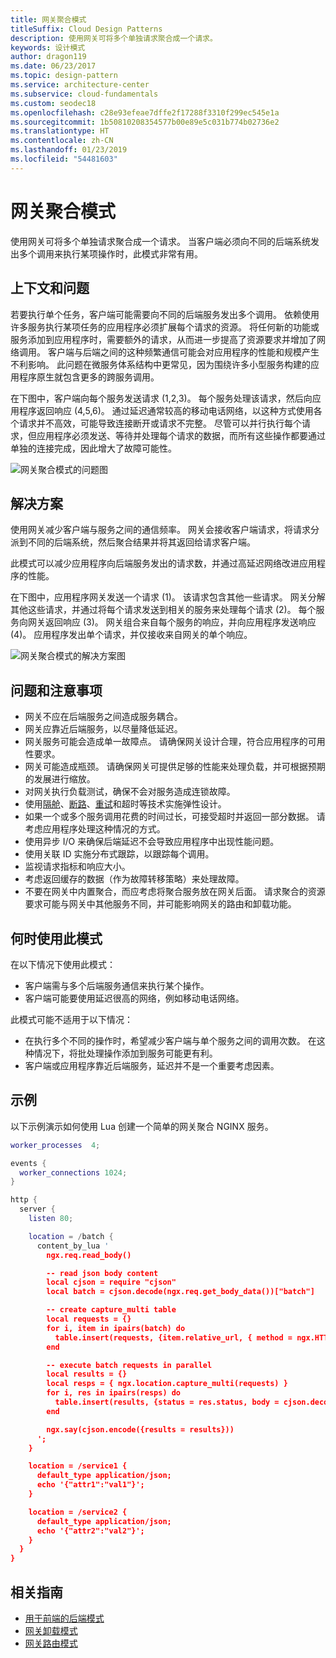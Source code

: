 ```yaml
---
title: 网关聚合模式
titleSuffix: Cloud Design Patterns
description: 使用网关可将多个单独请求聚合成一个请求。
keywords: 设计模式
author: dragon119
ms.date: 06/23/2017
ms.topic: design-pattern
ms.service: architecture-center
ms.subservice: cloud-fundamentals
ms.custom: seodec18
ms.openlocfilehash: c28e93efeae7dffe2f17288f3310f299ec545e1a
ms.sourcegitcommit: 1b50810208354577b00e89e5c031b774b02736e2
ms.translationtype: HT
ms.contentlocale: zh-CN
ms.lasthandoff: 01/23/2019
ms.locfileid: "54481603"
---
```

# <a name="gateway-aggregation-pattern"></a>网关聚合模式

使用网关可将多个单独请求聚合成一个请求。 当客户端必须向不同的后端系统发出多个调用来执行某项操作时，此模式非常有用。

## <a name="context-and-problem"></a>上下文和问题

若要执行单个任务，客户端可能需要向不同的后端服务发出多个调用。 依赖使用许多服务执行某项任务的应用程序必须扩展每个请求的资源。 将任何新的功能或服务添加到应用程序时，需要额外的请求，从而进一步提高了资源要求并增加了网络调用。 客户端与后端之间的这种频繁通信可能会对应用程序的性能和规模产生不利影响。  此问题在微服务体系结构中更常见，因为围绕许多小型服务构建的应用程序原生就包含更多的跨服务调用。

在下图中，客户端向每个服务发送请求 (1,2,3)。 每个服务处理该请求，然后向应用程序返回响应 (4,5,6)。 通过延迟通常较高的移动电话网络，以这种方式使用各个请求并不高效，可能导致连接断开或请求不完整。 尽管可以并行执行每个请求，但应用程序必须发送、等待并处理每个请求的数据，而所有这些操作都要通过单独的连接完成，因此增大了故障可能性。

![网关聚合模式的问题图](./_images/gateway-aggregation-problem.png)

## <a name="solution"></a>解决方案

使用网关减少客户端与服务之间的通信频率。 网关会接收客户端请求，将请求分派到不同的后端系统，然后聚合结果并将其返回给请求客户端。

此模式可以减少应用程序向后端服务发出的请求数，并通过高延迟网络改进应用程序的性能。

在下图中，应用程序网关发送一个请求 (1)。 该请求包含其他一些请求。 网关分解其他这些请求，并通过将每个请求发送到相关的服务来处理每个请求 (2)。 每个服务向网关返回响应 (3)。 网关组合来自每个服务的响应，并向应用程序发送响应 (4)。 应用程序发出单个请求，并仅接收来自网关的单个响应。

![网关聚合模式的解决方案图](./_images/gateway-aggregation.png)

## <a name="issues-and-considerations"></a>问题和注意事项

- 网关不应在后端服务之间造成服务耦合。
- 网关应靠近后端服务，以尽量降低延迟。
- 网关服务可能会造成单一故障点。 请确保网关设计合理，符合应用程序的可用性要求。
- 网关可能造成瓶颈。 请确保网关可提供足够的性能来处理负载，并可根据预期的发展进行缩放。
- 对网关执行负载测试，确保不会对服务造成连锁故障。
- 使用[隔舱][bulkhead]、[断路][circuit-breaker]、[重试][retry]和超时等技术实施弹性设计。
- 如果一个或多个服务调用花费的时间过长，可接受超时并返回一部分数据。 请考虑应用程序处理这种情况的方式。
- 使用异步 I/O 来确保后端延迟不会导致应用程序中出现性能问题。
- 使用关联 ID 实施分布式跟踪，以跟踪每个调用。
- 监视请求指标和响应大小。
- 考虑返回缓存的数据（作为故障转移策略）来处理故障。
- 不要在网关中内置聚合，而应考虑将聚合服务放在网关后面。 请求聚合的资源要求可能与网关中其他服务不同，并可能影响网关的路由和卸载功能。

## <a name="when-to-use-this-pattern"></a>何时使用此模式

在以下情况下使用此模式：

- 客户端需与多个后端服务通信来执行某个操作。
- 客户端可能要使用延迟很高的网络，例如移动电话网络。

此模式可能不适用于以下情况：

- 在执行多个不同的操作时，希望减少客户端与单个服务之间的调用次数。 在这种情况下，将批处理操作添加到服务可能更有利。
- 客户端或应用程序靠近后端服务，延迟并不是一个重要考虑因素。

## <a name="example"></a>示例

以下示例演示如何使用 Lua 创建一个简单的网关聚合 NGINX 服务。

```lua
worker_processes  4;

events {
  worker_connections 1024;
}

http {
  server {
    listen 80;

    location = /batch {
      content_by_lua '
        ngx.req.read_body()

        -- read json body content
        local cjson = require "cjson"
        local batch = cjson.decode(ngx.req.get_body_data())["batch"]

        -- create capture_multi table
        local requests = {}
        for i, item in ipairs(batch) do
          table.insert(requests, {item.relative_url, { method = ngx.HTTP_GET}})
        end

        -- execute batch requests in parallel
        local results = {}
        local resps = { ngx.location.capture_multi(requests) }
        for i, res in ipairs(resps) do
          table.insert(results, {status = res.status, body = cjson.decode(res.body), header = res.header})
        end

        ngx.say(cjson.encode({results = results}))
      ';
    }

    location = /service1 {
      default_type application/json;
      echo '{"attr1":"val1"}';
    }

    location = /service2 {
      default_type application/json;
      echo '{"attr2":"val2"}';
    }
  }
}
```

## <a name="related-guidance"></a>相关指南

- [用于前端的后端模式](./backends-for-frontends.md)
- [网关卸载模式](./gateway-offloading.md)
- [网关路由模式](./gateway-routing.md)

[bulkhead]: ./bulkhead.md
[circuit-breaker]: ./circuit-breaker.md
[retry]: ./retry.md